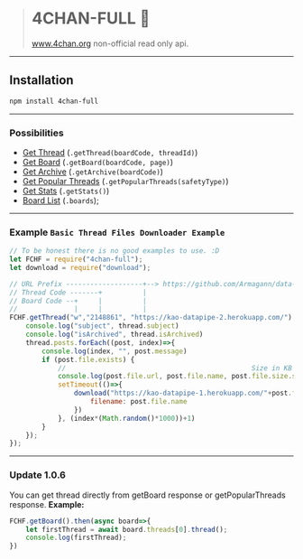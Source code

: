 > # 4CHAN-FULL 🎉
> www.4chan.org non-official read only api.

---

## Installation
```diff
npm install 4chan-full
```

---

### Possibilities
- [Get Thread](https://example.com/ "Example Result") (`.getThread(boardCode, threadId)`)
- [Get Board](https://example.com/ "Example Result") (`.getBoard(boardCode, page)`)
- [Get Archive](https://example.com/ "Example Result") (`.getArchive(boardCode)`)
- [Get Popular Threads](https://example.com/ "Example Result") (`.getPopularThreads(safetyType)`)
- [Get Stats](https://example.com/ "Example Result") (`.getStats()`)
- [Board List](https://example.com/ "Example Result") (`.boards`);

---

### Example `Basic Thread Files Downloader Example`
```js
// To be honest there is no good examples to use. :D
let FCHF = require("4chan-full");
let download = require("download");

// URL Prefix -------------------+--> https://github.com/Armagann/data-pipe
// Thread Code -------+          |
// Board Code --+     |          |
//              |     |          |
FCHF.getThread("w","2148861", "https://kao-datapipe-2.herokuapp.com/").then(thread=>{
    console.log("subject", thread.subject)
    console.log("isArchived", thread.isArchived)
    thread.posts.forEach((post, index)=>{
        console.log(index, "", post.message)
        if (post.file.exists) {
            //                                              Size in KB
            console.log(post.file.url, post.file.name, post.file.size.size, post.file.size.width, post.file.size.height);
            setTimeout(()=>{
                download("https://kao-datapipe-1.herokuapp.com/"+post.file.url, "wallpapers", {
                    filename: post.file.name
                })
            }, (index*(Math.random()*1000))+1)
        }
    });
});

```

--- 

### Update 1.0.6

You can get thread directly from getBoard response or getPopularThreads response. **Example:**
```js
FCHF.getBoard().then(async board=>{
    let firstThread = await board.threads[0].thread();
    console.log(firstThread);
})
```


    





